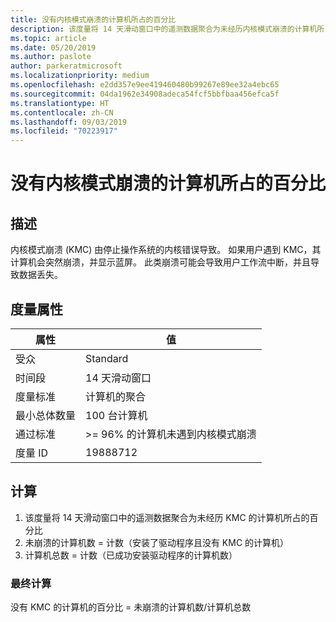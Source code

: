 ```yaml
---
title: 没有内核模式崩溃的计算机所占的百分比
description: 该度量将 14 天滑动窗口中的遥测数据聚合为未经历内核模式崩溃的计算机所占的百分比
ms.topic: article
ms.date: 05/20/2019
ms.author: paslote
author: parkeratmicrosoft
ms.localizationpriority: medium
ms.openlocfilehash: e2dd357e9ee419460480b99267e89ee32a4ebc65
ms.sourcegitcommit: 04da1962e34908adeca54fcf5bbfbaa456efca5f
ms.translationtype: HT
ms.contentlocale: zh-CN
ms.lasthandoff: 09/03/2019
ms.locfileid: "70223917"
---
```

# <a name="percent-of-machines-without-a-kernel-mode-crash"></a>没有内核模式崩溃的计算机所占的百分比

## <a name="description"></a>描述

内核模式崩溃 (KMC) 由停止操作系统的内核错误导致。 如果用户遇到 KMC，其计算机会突然崩溃，并显示蓝屏。 此类崩溃可能会导致用户工作流中断，并且导致数据丢失。

## <a name="measure-attributes"></a>度量属性

|属性|值|
|----|----|
|受众 |Standard|
|时间段 |14 天滑动窗口|
|度量标准 |计算机的聚合|
|最小总体数量 |100 台计算机|
|通过标准 |>= 96% 的计算机未遇到内核模式崩溃|
|度量 ID |19888712|

## <a name="calculation"></a>计算

1. 该度量将 14 天滑动窗口中的遥测数据聚合为未经历 KMC 的计算机所占的百分比 
2. 未崩溃的计算机数 = 计数（安装了驱动程序且没有 KMC 的计算机） 
3. 计算机总数 = 计数（已成功安装驱动程序的计算机数） 

### <a name="final-calculation"></a>最终计算

没有 KMC 的计算机的百分比 = 未崩溃的计算机数/计算机总数 
